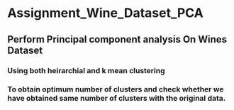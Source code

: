 # Assignment_Wine_Dataset_PCA

## Perform Principal component analysis On Wines Dataset

### Using both heirarchial and k mean clustering
### To obtain optimum number of clusters and check whether we have obtained same number of clusters with the original data.
